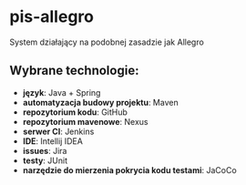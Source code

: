 # pis-allegro
System działający na podobnej zasadzie jak Allegro

## Wybrane technologie:
- **język**: Java + Spring
- **automatyzacja budowy projektu**: Maven
- **repozytorium kodu**: GitHub
- **repozytorium mavenowe**: Nexus
- **serwer CI**: Jenkins
- **IDE**: Intellij IDEA
- **issues**: Jira
- **testy**: JUnit
- **narzędzie do mierzenia pokrycia kodu testami**: JaCoCo